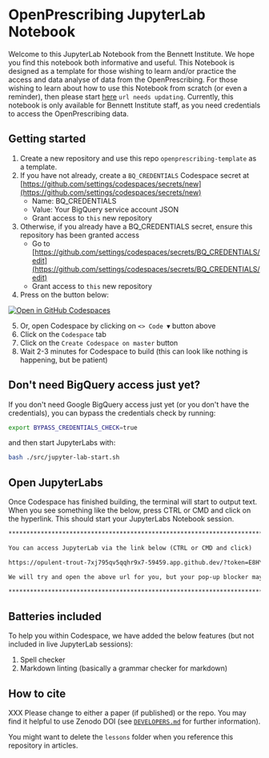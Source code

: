 # OpenPrescribing JupyterLab Notebook

Welcome to this JupyterLab Notebook from the Bennett Institute. We hope you find this notebook both informative and useful. This Notebook is designed as a template for those wishing to learn and/or practice the access and data analyse of data from the OpenPrescribing. For those wishing to learn about how to use this Notebook from scratch (or even a reminder), then please start [here](https://bennett.wiki/) `url needs updating`. Currently, this notebook is only available for Bennett Institute staff, as you need credentials to access the OpenPrescribing data.

## Getting started

1. Create a new repository and use this repo `openprescribing-template` as a template.
2. If you have not already, create a `BQ_CREDENTIALS` Codespace secret at [https://github.com/settings/codespaces/secrets/new](https://github.com/settings/codespaces/secrets/new)
   - Name: BQ_CREDENTIALS
   - Value: Your BigQuery service account JSON
   - Grant access to `this` new repository
3. Otherwise, if you already have a BQ_CREDENTIALS secret, ensure this repository has been granted access
   - Go to [https://github.com/settings/codespaces/secrets/BQ_CREDENTIALS/edit](https://github.com/settings/codespaces/secrets/BQ_CREDENTIALS/edit)
   - Grant access to `this` new repository
4. Press on the button below:

[![Open in GitHub Codespaces](https://github.com/codespaces/badge.svg)](https://codespaces.new/)

5. Or, open Codespace by clicking on `<> Code ▼` button above
6. Click on the `Codespace` tab
7. Click on the `Create Codespace on master` button
8. Wait 2-3 minutes for Codespace to build (this can look like nothing is happening, but be patient)

## Don't need BigQuery access just yet?

If you don't need Google BigQuery access just yet (or you don't have the credentials), you can bypass the credentials check by running:

```bash
export BYPASS_CREDENTIALS_CHECK=true
```

and then start JupyterLabs with:

```bash
bash ./src/jupyter-lab-start.sh
```

## Open JupyterLabs

Once Codespace has finished building, the terminal will start to output text. When you see something like the below, press CTRL or CMD and click on the hyperlink. This should start your JupyterLabs Notebook session.

<!-- prettier-ignore-start -->
```markdown
************************************************************************************

You can access JupyterLab via the link below (CTRL or CMD and click)

https://opulent-trout-7xj795qv5qqhr9x7-59459.app.github.dev/?token=E8HYgdstcE8DqCLW

We will try and open the above url for you, but your pop-up blocker may stop this.

************************************************************************************
```
<!-- prettier-ignore-end -->

## Batteries included

To help you within Codespace, we have added the below features (but not included in live JupyterLab sessions):

1. Spell checker
2. Markdown linting (basically a grammar checker for markdown)

## How to cite

XXX Please change to either a paper (if published) or the repo. You may find it helpful to use Zenodo DOI (see [`DEVELOPERS.md`](dev/Developers.md#how-to-invite-people-to-cite) for further information).

You might want to delete the `lessons` folder when you reference this repository in articles.
